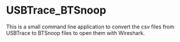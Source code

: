 USBTrace_BTSnoop
================

This is a small command line application to convert the csv files from USBTrace to BTSnoop files to open them with Wireshark.